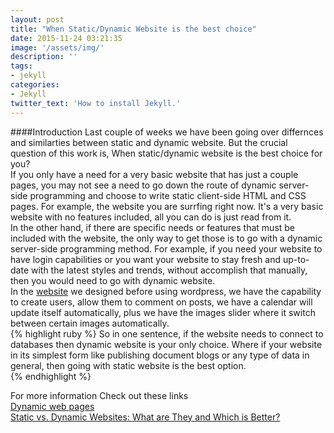 ```yaml
---
layout: post
title: "When Static/Dynamic Website is the best choice"
date: 2015-11-24 03:21:35
image: '/assets/img/'
description: ''
tags:
- jekyll
categories:
- Jekyll 
twitter_text: 'How to install Jekyll.'
---
```

####Introduction 
Last couple of weeks we have been going over differnces and similarties between static and dynamic website. But the crucial question of this work is, When static/dynamic website is the best choice for you?  
If you only have a need for a very basic website that has just a couple pages, you may not see a need to go down the route of dynamic server-side programming and choose to write static client-side HTML and CSS pages. For example, the website you are surrfing right now. It's a very basic website with no features included, all you can do is just read from it.  
In the other hand, if there are specific needs or features that must be included with the website, the only way to get those is to go with a dynamic server-side programming method. For example, if you need your website to have login capabilities or you want your website to stay fresh and up-to-date with the latest styles and trends, without accomplish that manually, then you would need to go with dynamic website.  
In the <a href="http://khaledarnaout.info/">website</a> we designed before using wordpress, we have the capability to create users, allow them to comment on posts, we have a calendar will update itself automatically, plus we have the images slider where it switch between certain images automatically.  
{% highlight ruby %}
So in one sentence, if the website needs to connect to databases then dynamic website is your only choice. Where if your website in its simplest form like publishing document blogs or any type of data in general, then going with static website is the best option.  
{% endhighlight %}



For more information Check out these links  
<a href="https://en.wikipedia.org/wiki/Dynamic_web_page">Dynamic web pages</a>  
<a href="https://rocketmedia.com/blog/static-vs-dynamic-websites">Static vs. Dynamic Websites: What are They and Which is Better?</a>  
